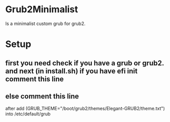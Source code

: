# Grub2Minimalist
Is a minimalist custom grub for grub2.

# Setup
first you need check if you have a grub or grub2.
and next
(in install.sh)
if you have efi init comment this line
--
else comment this line
--
after add (GRUB_THEME="/boot/grub2/themes/Elegant-GRUB2/theme.txt") into /etc/default/grub
